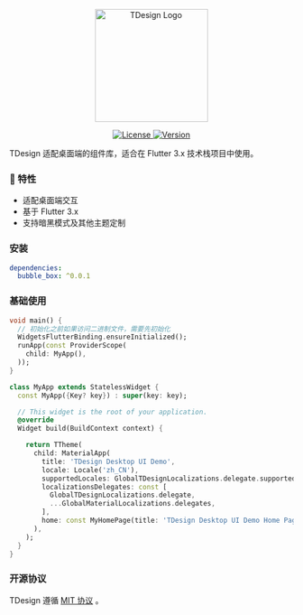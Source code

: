 <p align="center">
  <a href="https://tdesign.tencent.com/" target="_blank">
    <img alt="TDesign Logo" width="200" src="https://tdesign.gtimg.com/site/TDesign.png">
  </a>
</p>

<p align="center">
  <a href="https://github.com/yixiaco/flutter_tdesign_desktop_ui/blob/master/LICENSE">
    <img src="https://img.shields.io/npm/l/tdesign-vue-next.svg?sanitize=true" alt="License">
  </a>
  <a href="https://pub.dev/packages/flutter_tdesign_desktop_ui">
    <img src="https://img.shields.io/badge/pub-v0.0.1-sanitize" alt="Version">
  </a>
</p>

TDesign 适配桌面端的组件库，适合在 Flutter 3.x 技术栈项目中使用。

### 🎉 特性

- 适配桌面端交互
- 基于 Flutter 3.x
- 支持暗黑模式及其他主题定制

### 安装

```yaml
dependencies:
  bubble_box: ^0.0.1
```

### 基础使用

```dart
void main() {
  // 初始化之前如果访问二进制文件，需要先初始化
  WidgetsFlutterBinding.ensureInitialized();
  runApp(const ProviderScope(
    child: MyApp(),
  ));
}

class MyApp extends StatelessWidget {
  const MyApp({Key? key}) : super(key: key);

  // This widget is the root of your application.
  @override
  Widget build(BuildContext context) {

    return TTheme(
      child: MaterialApp(
        title: 'TDesign Desktop UI Demo',
        locale: Locale('zh_CN'),
        supportedLocales: GlobalTDesignLocalizations.delegate.supportedLocales,
        localizationsDelegates: const [
          GlobalTDesignLocalizations.delegate,
          ...GlobalMaterialLocalizations.delegates,
        ],
        home: const MyHomePage(title: 'TDesign Desktop UI Demo Home Page'),
      ),
    );
  }
}
```

### 开源协议

TDesign 遵循 [MIT 协议](https://github.com/yixiaco/flutter_tdesign_desktop_ui/blob/master/LICENSE) 。
